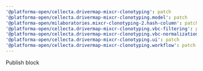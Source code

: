 ```yaml
---
'@platforma-open/cellecta.drivermap-mixcr-clonotyping': patch
'@platforma-open/cellecta.drivermap-mixcr-clonotyping.model': patch
'@platforma-open/milaboratories.mixcr-clonotyping-2.hash-column': patch
'@platforma-open/cellecta.drivermap-mixcr-clonotyping.vbc-filtering': patch
'@platforma-open/cellecta.drivermap-mixcr-clonotyping.vbc-normalization': patch
'@platforma-open/cellecta.drivermap-mixcr-clonotyping.ui': patch
'@platforma-open/cellecta.drivermap-mixcr-clonotyping.workflow': patch
---
```


Publish block
